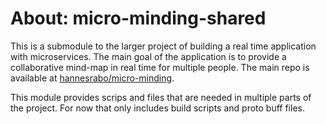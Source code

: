 # About: micro-minding-shared

This is a submodule to the larger project of building a real time application with microservices. The main goal of the application is to provide a collaborative mind-map in real time for multiple people. The main repo is available at [hannesrabo/micro-minding](https://github.com/hannesrabo/micro-minding).

This module provides scrips and files that are needed in multiple parts of the project. For now that only includes build scripts and proto buff files.
